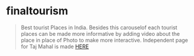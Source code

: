 # finaltourism
> Best tourist Places in India.
> Besides this carouselof each tourist places can be made more informative by adding video about the place in place of Photo to make more interactive.
> Independent page for Taj Mahal is made [HERE](https://nagarajuyu.ccbp.tech/)
